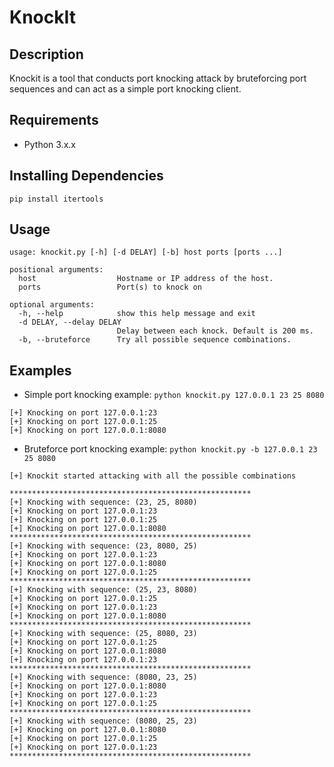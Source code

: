 # KnockIt

Description
------------
Knockit is a tool that conducts port knocking attack by bruteforcing port sequences and can act as a simple port knocking client.

Requirements
-------------
* Python 3.x.x

Installing Dependencies
-------------
`pip install itertools`

Usage
-------------
```
usage: knockit.py [-h] [-d DELAY] [-b] host ports [ports ...]

positional arguments:
  host                  Hostname or IP address of the host.
  ports                 Port(s) to knock on

optional arguments:
  -h, --help            show this help message and exit
  -d DELAY, --delay DELAY
                        Delay between each knock. Default is 200 ms.
  -b, --bruteforce      Try all possible sequence combinations.
```

Examples
-------------
* Simple port knocking example: 
`python knockit.py 127.0.0.1 23 25 8080`

```
[+] Knocking on port 127.0.0.1:23
[+] Knocking on port 127.0.0.1:25
[+] Knocking on port 127.0.0.1:8080
```


* Bruteforce port knocking example: 
`python knockit.py -b 127.0.0.1 23 25 8080`
```
[+] Knockit started attacking with all the possible combinations

******************************************************
[+] Knocking with sequence: (23, 25, 8080)
[+] Knocking on port 127.0.0.1:23
[+] Knocking on port 127.0.0.1:25
[+] Knocking on port 127.0.0.1:8080
******************************************************
[+] Knocking with sequence: (23, 8080, 25)
[+] Knocking on port 127.0.0.1:23
[+] Knocking on port 127.0.0.1:8080
[+] Knocking on port 127.0.0.1:25
******************************************************
[+] Knocking with sequence: (25, 23, 8080)
[+] Knocking on port 127.0.0.1:25
[+] Knocking on port 127.0.0.1:23
[+] Knocking on port 127.0.0.1:8080
******************************************************
[+] Knocking with sequence: (25, 8080, 23)
[+] Knocking on port 127.0.0.1:25
[+] Knocking on port 127.0.0.1:8080
[+] Knocking on port 127.0.0.1:23
******************************************************
[+] Knocking with sequence: (8080, 23, 25)
[+] Knocking on port 127.0.0.1:8080
[+] Knocking on port 127.0.0.1:23
[+] Knocking on port 127.0.0.1:25
******************************************************
[+] Knocking with sequence: (8080, 25, 23)
[+] Knocking on port 127.0.0.1:8080
[+] Knocking on port 127.0.0.1:25
[+] Knocking on port 127.0.0.1:23
******************************************************
```

